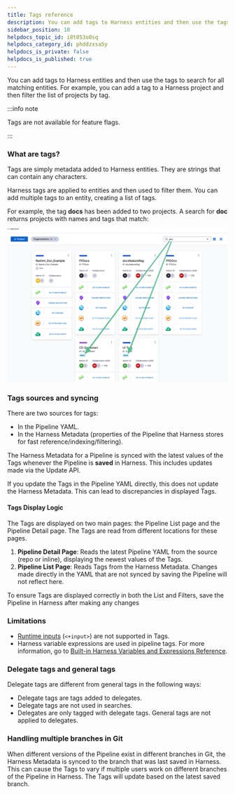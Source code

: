 ```yaml
---
title: Tags reference
description: You can add tags to Harness entities and then use the tags to search for all matching entities. For example, you can add a tag to a Harness project and then filter the list of projects by tag.
sidebar_position: 10
helpdocs_topic_id: i8t053o0sq
helpdocs_category_id: phddzxsa5y
helpdocs_is_private: false
helpdocs_is_published: true
---
```


You can add tags to Harness entities and then use the tags to search for all matching entities. For example, you can add a tag to a Harness project and then filter the list of projects by tag.

:::info note

Tags are not available for feature flags.

:::

### What are tags?

Tags are simply metadata added to Harness entities. They are strings that can contain any characters.

Harness tags are applied to entities and then used to filter them. You can add multiple tags to an entity, creating a list of tags.

For example, the tag **docs** has been added to two projects. A search for **doc** returns projects with names and tags that match:

![](./static/tags-reference-18.png)

### Tags sources and syncing

There are two sources for tags:

- In the Pipeline YAML.
- In the Harness Metadata (properties of the Pipeline that Harness stores for fast reference/indexing/filtering).

The Harness Metadata for a Pipeline is synced with the latest values of the Tags whenever the Pipeline is **saved** in Harness. This includes updates made via the Update API.

If you update the Tags in the Pipeline YAML directly, this does not update the Harness Metadata. This can lead to discrepancies in displayed Tags.

#### Tags Display Logic

The Tags are displayed on two main pages: the Pipeline List page and the Pipeline Detail page. The Tags are read from different locations for these pages.

1. **Pipeline Detail Page**: Reads the latest Pipeline YAML from the source (repo or inline), displaying the newest values of the Tags.
2. **Pipeline List Page**: Reads Tags from the Harness Metadata. Changes made directly in the YAML that are not synced by saving the Pipeline will not reflect here.

To ensure Tags are displayed correctly in both the List and Filters, save the Pipeline in Harness after making any changes

### Limitations

* [Runtime inputs](/docs/platform/variables-and-expressions/runtime-inputs) (`<+input>`) are not supported in Tags.
* Harness variable expressions are used in pipeline tags. For more information, go to [Built-in Harness Variables and Expressions Reference](/docs/platform/variables-and-expressions/harness-variables).

### Delegate tags and general tags

Delegate tags are different from general tags in the following ways:

* Delegate tags are tags added to delegates.
* Delegate tags are not used in searches.
* Delegates are only tagged with delegate tags. General tags are not applied to delegates.

### Handling multiple branches in Git

When different versions of the Pipeline exist in different branches in Git, the Harness Metadata is synced to the branch that was last saved in Harness. This can cause the Tags to vary if multiple users work on different branches of the Pipeline in Harness. The Tags will update based on the latest saved branch.